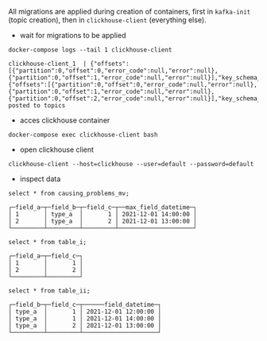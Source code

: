 All migrations are applied during creation of containers, first in ```kafka-init``` (topic creation), then in ```clickhouse-client``` (everything else).


* wait for migrations to be applied

```docker-compose logs --tail 1 clickhouse-client```
```
clickhouse-client_1  | {"offsets":[{"partition":0,"offset":0,"error_code":null,"error":null},{"partition":0,"offset":1,"error_code":null,"error":null}],"key_schema_id":null,"value_schema_id":null}{"offsets":[{"partition":0,"offset":0,"error_code":null,"error":null},{"partition":0,"offset":1,"error_code":null,"error":null},{"partition":0,"offset":2,"error_code":null,"error":null}],"key_schema_id":null,"value_schema_id":null}Data posted to topics
```


* acces clickhouse container

```docker-compose exec clickhouse-client bash```


* open clickhouse client

```clickhouse-client --host=clickhouse --user=default --password=default```


* inspect data

```select * from causing_problems_mv;```
```
┌─field_a─┬─field_b─┬─field_c─┬──max_field_datetime─┐
│ 1       │ type_a  │       1 │ 2021-12-01 14:00:00 │
│ 2       │ type_a  │       2 │ 2021-12-01 13:00:00 │
└─────────┴─────────┴─────────┴─────────────────────┘
```

```select * from table_i;```
```
┌─field_a─┬─field_c─┐
│ 1       │       1 │
│ 2       │       2 │
└─────────┴─────────┘
```

```select * from table_ii;```
```
┌─field_b─┬─field_c─┬──────field_datetime─┐
│ type_a  │       1 │ 2021-12-01 12:00:00 │
│ type_a  │       1 │ 2021-12-01 14:00:00 │
│ type_a  │       2 │ 2021-12-01 13:00:00 │
└─────────┴─────────┴─────────────────────┘
```